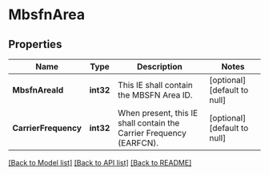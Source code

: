 # MbsfnArea

## Properties
Name | Type | Description | Notes
------------ | ------------- | ------------- | -------------
**MbsfnAreaId** | **int32** | This IE shall contain the MBSFN Area ID. | [optional] [default to null]
**CarrierFrequency** | **int32** | When present, this IE shall contain the Carrier Frequency (EARFCN). | [optional] [default to null]

[[Back to Model list]](../README.md#documentation-for-models) [[Back to API list]](../README.md#documentation-for-api-endpoints) [[Back to README]](../README.md)


